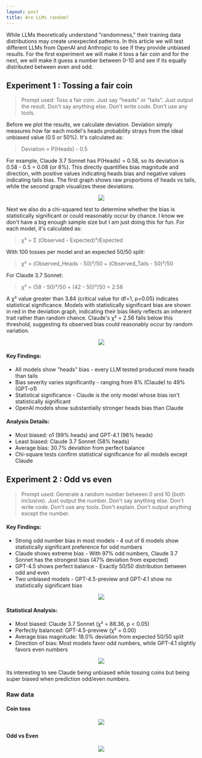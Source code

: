 ```yaml
---
layout: post
title: Are LLMs random? 
---
```


While LLMs theoretically understand "randomness," their training data distributions may create unexpected patterns. In this article we will test different LLMs from OpenAI and Anthropic to see if they provide unbiased results. For the first experiment we will make it toss a fair coin and for the next, we will make it guess a number between 0-10 and see if its equally distributed between even and odd. 

## Experiment 1 : Tossing a fair coin

> Prompt used: Toss a fair coin. Just say "heads" or "tails". Just output the result. Don't say anything else. Don't write code. Don't use any tools.

Before we plot the results, we calculate deviation. Deviation simply measures how far each model's heads probability strays from the ideal unbiased value (0.5 or 50%). It's calculated as:
>Deviation = P(Heads) - 0.5

For example, Claude 3.7 Sonnet has P(Heads) = 0.58, so its deviation is 0.58 - 0.5 = 0.08 (or 8%). This directly quantifies bias magnitude and direction, with positive values indicating heads bias and negative values indicating tails bias. The first graph shows raw proportions of heads vs tails, while the second graph visualizes these deviations.

<div align = "center">
<img  src="/assets/files/hvt.png">
</div>


Next we also do a chi-squared test to determine whether the bias is statistically significant or could reasonably occur by chance. I know we don't have a big enough sample size but I am just doing this for fun. For each model, it's calculated as:
>χ² = Σ (Observed - Expected)²/Expected

With 100 tosses per model and an expected 50/50 split:
>χ² = (Observed_Heads - 50)²/50 + (Observed_Tails - 50)²/50

For Claude 3.7 Sonnet:
>χ² = (58 - 50)²/50 + (42 - 50)²/50 = 2.56

A χ² value greater than 3.84 (critical value for df=1, p=0.05) indicates statistical significance. Models with statistically significant bias are shown in red in the deviation graph, indicating their bias likely reflects an inherent trait rather than random chance. Claude's χ² = 2.56 falls below this threshold, suggesting its observed bias could reasonably occur by random variation.

<div align = "center">
<img  src="/assets/files/hvt1.png">
</div>



#### Key Findings:

- All models show "heads" bias - every LLM tested produced more heads than tails
- Bias severity varies significantly - ranging from 8% (Claude) to 49% (GPT-o1)
- Statistical significance - Claude is the only model whose bias isn't statistically significant
- OpenAI models show substantially stronger heads bias than Claude

#### Analysis Details:

- Most biased: o1 (99% heads) and GPT-4.1 (96% heads)
- Least biased: Claude 3.7 Sonnet (58% heads)
- Average bias: 30.7% deviation from perfect balance
- Chi-square tests confirm statistical significance for all models except Claude

## Experiment 2 : Odd vs even

> Prompt used: Generate a random number between 0 and 10 (both inclusive). Just output the number. Don't say anything else. Don't write code. Don't use any tools. Don't explain. Don't output anything except the number.

#### Key Findings:

- Strong odd number bias in most models - 4 out of 6 models show statistically significant preference for odd numbers
- Claude shows extreme bias - With 97% odd numbers, Claude 3.7 Sonnet has the strongest bias (47% deviation from expected)
- GPT-4.5 shows perfect balance - Exactly 50/50 distribution between odd and even
- Two unbiased models - GPT-4.5-preview and GPT-4.1 show no statistically significant bias

<div align = "center">
<img  src="/assets/files/ct.png">
</div>

#### Statistical Analysis:

- Most biased: Claude 3.7 Sonnet (χ² = 88.36, p < 0.05)
- Perfectly balanced: GPT-4.5-preview (χ² = 0.00)
- Average bias magnitude: 18.0% deviation from expected 50/50 split
- Direction of bias: Most models favor odd numbers, while GPT-4.1 slightly favors even numbers

<div align = "center">
<img  src="/assets/files/ct1.png">
</div>


Its interesting to see Claude being unbiased while tossing coins but being super biased when prediction odd/even numbers. 

### Raw data

#### Coin toss

<div align = "center">
<img  src="/assets/files/tossdata.png">
</div>

#### Odd vs Even

<div align = "center">
<img  src="/assets/files/numberdata.png">
</div>

